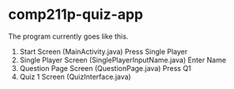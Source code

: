 # comp211p-quiz-app

The program currently goes like this.
1. Start Screen (MainActivity.java)
Press Single Player
2. Single Player Screen (SinglePlayerInputName.java)
Enter Name
3. Question Page Screen (QuestionPage.java)
Press Q1
4. Quiz 1 Screen (QuizInterface.java)
